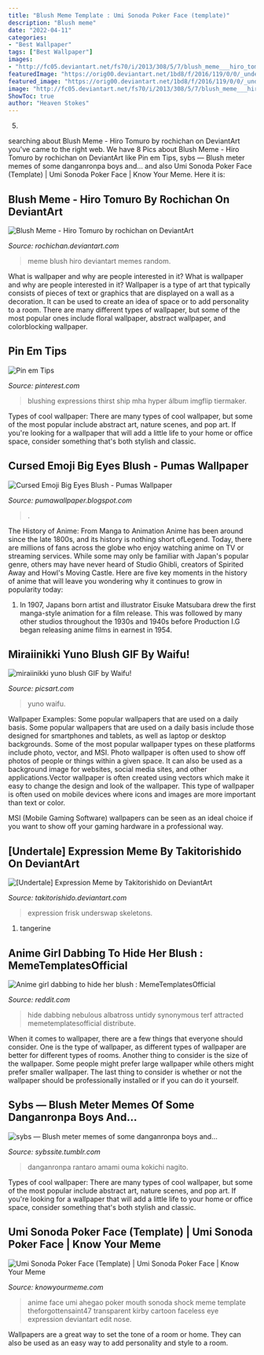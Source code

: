 ```yaml
---
title: "Blush Meme Template : Umi Sonoda Poker Face (template)"
description: "Blush meme"
date: "2022-04-11"
categories:
- "Best Wallpaper"
tags: ["Best Wallpaper"]
images:
- "http://fc05.deviantart.net/fs70/i/2013/308/5/7/blush_meme___hiro_tomuro_by_rochichan-d6t2gd5.png"
featuredImage: "https://orig00.deviantart.net/1bd8/f/2016/119/0/0/_undertale__expression_meme_by_takitorishido-da0mw6f.png"
featured_image: "https://orig00.deviantart.net/1bd8/f/2016/119/0/0/_undertale__expression_meme_by_takitorishido-da0mw6f.png"
image: "http://fc05.deviantart.net/fs70/i/2013/308/5/7/blush_meme___hiro_tomuro_by_rochichan-d6t2gd5.png"
ShowToc: true
author: "Heaven Stokes"
---
```



5.

	

		
searching about Blush Meme - Hiro Tomuro by rochichan on DeviantArt you've came to the right web. We have 8 Pics about Blush Meme - Hiro Tomuro by rochichan on DeviantArt like Pin em Tips, sybs — Blush meter memes of some danganronpa boys and... and also Umi Sonoda Poker Face (Template) | Umi Sonoda Poker Face | Know Your Meme. Here it is:
		
    
## Blush Meme - Hiro Tomuro By Rochichan On DeviantArt

<img loading=lazy src="http://fc05.deviantart.net/fs70/i/2013/308/5/7/blush_meme___hiro_tomuro_by_rochichan-d6t2gd5.png" onerror="this.onerror=null;this.src='https://tse4.mm.bing.net/th?id=OIP.f5v7aZKlekVk8xX_UfRTXAHaH5&amp;pid=15.1';" alt="Blush Meme - Hiro Tomuro by rochichan on DeviantArt">

_Source: rochichan.deviantart.com_

>meme blush hiro deviantart memes random. 

	

What is wallpaper and why are people interested in it?
What is wallpaper and why are people interested in it?
Wallpaper is a type of art that typically consists of pieces of text or graphics that are displayed on a wall as a decoration. It can be used to create an idea of space or to add personality to a room. There are many different types of wallpaper, but some of the most popular ones include floral wallpaper, abstract wallpaper, and colorblocking wallpaper.

    
## Pin Em Tips

<img loading=lazy src="https://i.pinimg.com/originals/f0/7b/a6/f07ba6a1c5e62a91a2c6c39de6e2d47c.jpg" onerror="this.onerror=null;this.src='https://tse1.mm.bing.net/th?id=OIP.l4y2qZJZ95orp6cwCF9IMwHaGq&amp;pid=15.1';" alt="Pin em Tips">

_Source: pinterest.com_

>blushing expressions thirst ship mha hyper álbum imgflip tiermaker. 

	

Types of cool wallpaper:
There are many types of cool wallpaper, but some of the most popular include abstract art, nature scenes, and pop art. If you're looking for a wallpaper that will add a little life to your home or office space, consider something that's both stylish and classic.

    
## Cursed Emoji Big Eyes Blush - Pumas Wallpaper

<img loading=lazy src="https://lh5.googleusercontent.com/proxy/6U-SxWLfk6qBU4oj4HkG6PDo02oqxr1Zx4nYnQyBQCjHMyZJ5YhOjpLE80v4XqFPO4W8nczY4qXp8UxcNvbhidJds6F07PKufmBTCPvwAb2Nr3RYyzm92KbUp-vxqUwEjyXimlHB6qGmYg=w1200-h630-p-k-no-nu" onerror="this.onerror=null;this.src='https://tse1.mm.bing.net/th?id=OIP.xg3orgp11DCN4BROrHHDGwHaHa&amp;pid=15.1';" alt="Cursed Emoji Big Eyes Blush - Pumas Wallpaper">

_Source: pumawallpaper.blogspot.com_

>. 

	

The History of Anime: From Manga to Animation
Anime has been around since the late 1800s, and its history is nothing short ofLegend. Today, there are millions of fans across the globe who enjoy watching anime on TV or streaming services. While some may only be familiar with Japan's popular genre, others may have never heard of Studio Ghibli, creators of Spirited Away and Howl's Moving Castle. Here are five key moments in the history of anime that will leave you wondering why it continues to grow in popularity today:
1) In 1907, Japans born artist and illustrator Eisuke Matsubara drew the first manga-style animation for a film release. This was followed by many other studios throughout the 1930s and 1940s before Production I.G began releasing anime films in earnest in 1954.

    
## Miraiinikki Yuno Blush GIF By Waifu!

<img loading=lazy src="http://cdn180.picsart.com/231745919045202.gif?to=min&amp;r=1024" onerror="this.onerror=null;this.src='https://tse3.mm.bing.net/th?id=OIP.Ac0NVlJB50ZjQObzcFKZaQHaHa&amp;pid=15.1';" alt="miraiinikki yuno blush GIF by Waifu!">

_Source: picsart.com_

>yuno waifu. 

	

Wallpaper Examples: Some popular wallpapers that are used on a daily basis.
Some popular wallpapers that are used on a daily basis include those designed for smartphones and tablets, as well as laptop or desktop backgrounds. Some of the most popular wallpaper types on these platforms include photo, vector, and MSI. 
Photo wallpaper is often used to show off photos of people or things within a given space. It can also be used as a background image for websites, social media sites, and other applications.Vector wallpaper is often created using vectors which make it easy to change the design and look of the wallpaper. This type of wallpaper is often used on mobile devices where icons and images are more important than text or color. 

MSI (Mobile Gaming Software) wallpapers can be seen as an ideal choice if you want to show off your gaming hardware in a professional way.

    
## [Undertale] Expression Meme By Takitorishido On DeviantArt

<img loading=lazy src="https://orig00.deviantart.net/1bd8/f/2016/119/0/0/_undertale__expression_meme_by_takitorishido-da0mw6f.png" onerror="this.onerror=null;this.src='https://tse4.mm.bing.net/th?id=OIP.qDmiZzs4llHrcb2MdY-XQAHaHV&amp;pid=15.1';" alt="[Undertale] Expression Meme by Takitorishido on DeviantArt">

_Source: takitorishido.deviantart.com_

>expression frisk underswap skeletons. 

	

1. tangerine 

    
## Anime Girl Dabbing To Hide Her Blush : MemeTemplatesOfficial

<img loading=lazy src="https://i.redd.it/ll95bapnx0f41.jpg" onerror="this.onerror=null;this.src='https://tse2.mm.bing.net/th?id=OIP.gV2GoeB-9rToeHbq3twKNAHaJM&amp;pid=15.1';" alt="Anime girl dabbing to hide her blush : MemeTemplatesOfficial">

_Source: reddit.com_

>hide dabbing nebulous albatross untidy synonymous terf attracted memetemplatesofficial distribute. 

	

When it comes to wallpaper, there are a few things that everyone should consider. One is the type of wallpaper, as different types of wallpaper are better for different types of rooms. Another thing to consider is the size of the wallpaper. Some people might prefer large wallpaper while others might prefer smaller wallpaper. The last thing to consider is whether or not the wallpaper should be professionally installed or if you can do it yourself.

    
## Sybs — Blush Meter Memes Of Some Danganronpa Boys And...

<img loading=lazy src="https://64.media.tumblr.com/2c4b50c41393917211c5596279ede2d8/tumblr_pxc2t9mmYz1xfq7o5o3_640.jpg" onerror="this.onerror=null;this.src='https://tse3.mm.bing.net/th?id=OIP.C-PXPcJGxn4svOm6eBxFogHaHF&amp;pid=15.1';" alt="sybs — Blush meter memes of some danganronpa boys and...">

_Source: sybssite.tumblr.com_

>danganronpa rantaro amami ouma kokichi nagito. 

	

Types of cool wallpaper:
There are many types of cool wallpaper, but some of the most popular include abstract art, nature scenes, and pop art. If you're looking for a wallpaper that will add a little life to your home or office space, consider something that's both stylish and classic.

    
## Umi Sonoda Poker Face (Template) | Umi Sonoda Poker Face | Know Your Meme

<img loading=lazy src="https://i.kym-cdn.com/photos/images/facebook/000/923/500/2db.png" onerror="this.onerror=null;this.src='https://tse2.mm.bing.net/th?id=OIP.ncQhJlBCDmYz2fVMCHMRswHaEL&amp;pid=15.1';" alt="Umi Sonoda Poker Face (Template) | Umi Sonoda Poker Face | Know Your Meme">

_Source: knowyourmeme.com_

>anime face umi ahegao poker mouth sonoda shock meme template theforgottensaint47 transparent kirby cartoon faceless eye expression deviantart edit nose. 

	

Wallpapers are a great way to set the tone of a room or home. They can also be used as an easy way to add personality and style to a room.

